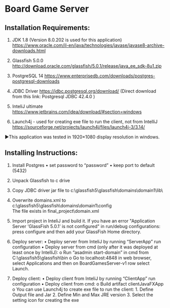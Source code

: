 Board Game Server
=================

Installation Requirements:
--------------------------
1) JDK 1.8 (Version 8.0.202 is used for this application)
   https://www.oracle.com/il-en/java/technologies/javase/javase8-archive-downloads.html

2) Glassfish 5.0.0
   http://download.oracle.com/glassfish/5.0.1/release/java_ee_sdk-8u1.zip	

3) PostgreSQL 14
   https://www.enterprisedb.com/downloads/postgres-postgresql-downloads

4) JDBC Driver 
   https://jdbc.postgresql.org/download/
   (Direct download from this link: Postgresql JDBC 42.4.0 )

5)  InteliJ ultimate 
     https://www.jetbrains.com/idea/download/#section=windows

6) Launch4j - used for creating exe file to run the client, not from IntelliJ
   https://sourceforge.net/projects/launch4j/files/launch4j-3/3.14/

►This application was tested in 1920×1080 display resolution in windows. 



Installing Instructions:
------------------------
1) Install Postgres
	• set password to “password”
	• keep port to default (5432)

2) Unpack Glassfish to c drive

3) Copy JDBC driver jar file to c:\glassfish5\glassfish\domains\domain1\lib\

4) Overwrite domains.xml to c:\glassfish5\glassfish\domains\domain1\config\
   The file exists in final_project\domain.xml

5) Import project in InteliJ and build it.
   If you have an error "Application Server 'GlassFish 5.0.1' is not configured" in run/debug configurations: 
   press configure and then add your GlassFish Home directory.


6) Deploy server:
	• Deploy server from InteliJ by running “ServerApp” run configuration
	• Deploy server from cmd (only after it was deployed at least once by IntelliJ): 
		o Run “asadmin start-domain” in cmd from C:\glassfish5\glassfish\bin
		o Go to localhost:4848 in web browser, select Applications and then on BoardGamesServer-v1 row select Launch.

7) Deploy client:
	• Deploy client from InteliJ by running “ClientApp” run configuration
	• Deploy client from cmd: 
		o Build artifact clientJavaFXApp
		o You can use Launch4j to create exe file to run the client:
			1. Define Output file and Jar 
			2. Define Min and Max JRE version 
			3. Select the setting icon for creating the exe 
